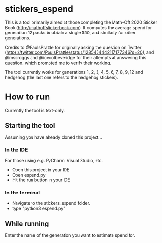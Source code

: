 # stickers_espend
This is a tool primarily aimed at those completing the Math-Off 2020 Sticker Book (http://mathoffstickerbook.com). It computes the average spend for generation 12 packs to obtain a single 550, and similarly for other generations.

Credits to @PaulsPrattle for originally asking the question on Twitter (https://twitter.com/PaulsPrattle/status/1285454442117177346?s=20), and @mscroggs and @icecolbeveridge for their attempts at answering this question, which prompted me to verify their working.

The tool currently works for generations 1, 2, 3, 4, 5, 6, 7, 8, 9, 12 and hedgehog (the last one refers to the hedgehog stickers).

# How to run
Currently the tool is text-only.

## Starting the tool
Assuming you have already cloned this project...

### In the IDE
For those using e.g. PyCharm, Visual Studio, etc.
* Open this project in your IDE
* Open espend.py
* Hit the run button in your IDE

### In the terminal
* Navigate to the stickers_espend folder.
* type "python3 espend.py"

## While running
Enter the name of the generation you want to estimate spend for.


